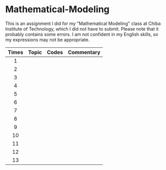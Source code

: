 # Mathematical-Modeling

This is an assignment I did for my "Mathematical Modeling" class at Chiba Institute of Technology, which I did not have to submit.
Please note that it probably contains some errors.
I am not confident in my English skills, so my expressions may not be appropriate.

| Times |Topic| Codes | Commentary |
|:-----------:|:-----------|------------:|:------------:|
| 1 |       |    ||
| 2 | | ||
| 3 |     |  |    |
| 4 | | ||
| 5 |     |  |    |
| 6 | | ||
| 7 |     |  |    |
| 8 | | ||
| 9 |     |  |    |
| 10 | | ||
| 11 |     |  |    |
| 12 | | ||
| 13 |     |  |    |
